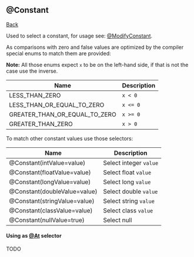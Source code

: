 ## @Constant
[Back](mixins.md)

Used to select a constant, for usage see: [@ModifyConstant](modify_constant.md).

As comparisons with zero and false values are optimized by the compiler special enums to match them are provided:

**Note:** All those enums expect `x` to be on the left-hand side, if that is not the case use the inverse.

| Name | Description |
| --- | --- |
| LESS_THAN_ZERO | `x < 0` |
| LESS_THAN_OR_EQUAL_TO_ZERO | `x <= 0` |
| GREATER_THAN_OR_EQUAL_TO_ZERO | `x >= 0` |
| GREATER_THAN_ZERO | `x > 0` |

To match other constant values use those selectors:

| Name | Description |
| --- | --- |
| @Constant(intValue=value) | Select integer `value` |
| @Constant(floatValue=value) | Select float `value` |
| @Constant(longValue=value) | Select long `value` |
| @Constant(doubleValue=value) | Select double `value` |
| @Constant(stringValue=value) | Select string `value` |
| @Constant(classValue=value) | Select class `value` |
| @Constant(nullValue=true) | Select null |

#### Using as [@At](at.md) selector
TODO
